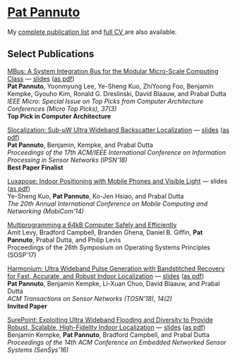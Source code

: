 <div class="page-header">
  <h1><a href="/" style="color: inherit;">Pat Pannuto</a></h1>
</div>

<p class="lead">
My <a href="/publications.html">complete publication list</a> and
<a href="/cv/pannuto.pdf">full CV <i class="fa fa-file-pdf-o"></i></a> are also available.
</p>

## Select Publications

[MBus: A System Integration Bus for the Modular Micro-Scale Computing Class](/pubs/pannuto16mbus-tops-picks.pdf)
&mdash; [slides](/talks/pannuto15mbus.pptx) ([as pdf](/talks/pannuto15mbus.pdf))
<br />
**Pat Pannuto**, Yoonmyung Lee, Ye-Sheng Kuo, ZhiYoong Foo, Benjamin Kempke, Gyouho Kim, Ronald G. Dreslinski, David Blaauw, and Prabal Dutta<br />
_IEEE Micro: Special Issue on Top Picks from Computer Architecture Conferences (Micro Top Picks), 37(3)_<br />
**Top Pick in Computer Architecture**

[Slocalization: Sub-μW Ultra Wideband Backscatter Localization](/pubs/pannuto18slocalization.pdf)
&mdash; [slides](/talks/pannuto18slocalization.pptx) ([as pdf](/talks/pannuto18slocalization.pdf))
<br />
**Pat Pannuto**, Benjamin, Kempke, and Prabal Dutta<br />
_Proceedings of the 17th ACM/IEEE International Conference on Information Processing in Sensor Networks (IPSN'18)_<br />
**Best Paper Finalist**

[Luxapose: Indoor Positioning with Mobile Phones and Visible Light](/pubs/kuo14luxapose.pdf)
&mdash; slides ([as pdf](/talks/kuo14luxapose.pdf))
<br />
Ye-Sheng Kuo, **Pat Pannuto**, Ko-Jen Hsiao, and Prabal Dutta<br />
_The 20th Annual International Conference on Mobile Computing and Networking (MobiCom'14)_

[Multiprogramming a 64kB Computer Safely and Efficiently](/pubs/levy17multiprogramming.pdf)
<br />
Amit Levy, Bradford Campbell, Branden Ghena, Daniel B. Giffin, **Pat Pannuto**, Prabal Dutta, and Philip Levis<br />
Proceedings of the 26th Symposium on Operating Systems Principles (SOSP'17)

[Harmonium: Ultra Wideband Pulse Generation with Bandstitched Recovery for Fast, Accurate, and Robust Indoor Localization](/pubs/pannuto18harmonium.pdf)
&mdash; [slides](/talks/kempke16harmonium.pptx) ([as pdf](/talks/kempke16harmonium.pdf))
<br />
**Pat Pannuto**, Benjamin Kempke, Li-Xuan Chuo, David Blaauw, and Prabal Dutta<br />
_ACM Transactions on Sensor Networks (TOSN'18), 14(2)_<br />
**Invited Paper**

[SurePoint: Exploiting Ultra Wideband Flooding and Diversity to Provide Robust, Scalable, High-Fidelity Indoor Localization](/pubs/kempke16surepoint.pdf)
&mdash; [slides](/talks/kempke16surepoint.pptx) ([as pdf](/talks/kempke16surepoint.pdf))
<br />
Benjamin Kempke, **Pat Pannuto**, Bradford Campbell, and Prabal Dutta<br />
_Proceedings of the 14th ACM Conference on Embedded Networked Sensor Systems (SenSys'16)_
